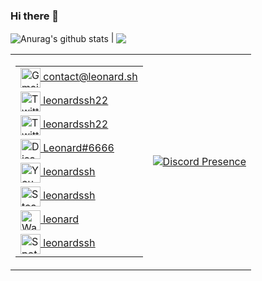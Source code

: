### Hi there 👋

<img align="center" src="https://github-readme-stats.vercel.app/api?username=Gosha0740&show_icons=true&include_all_commits=true&theme=buefy&hide_border=true" alt="Anurag's github stats" /></a> | <a href="https://github.com/anuraghazra/github-readme-stats"><img align="center" src="https://github-readme-stats.vercel.app/api/top-langs/?username=Gosha0740&layout=compact&theme=buefy&hide_border=true" /> 
<table align="center">
  <tr>
    <td>
		<table>
			<tr>
				<td>
					<a href="mailto:contact@leonard.sh" target="_blank" rel="nofollow">
						<img src="https://github.com/LeonardSSH/LeonardSSH/blob/master/gmail.svg" alt="Gmail" width="32" align="center">
						contact@leonard.sh
					</a>
				</td>
			</tr>
			<tr>
				<td>
					<a href="https://www.instagram.com/leonardssh22/" target="_blank">
						<img src="https://github.com/LeonardSSH/LeonardSSH/blob/master/instagram.svg" alt="Twitter" width="32" align="center">
						leonardssh22
					</a>
				</td>
			</tr>
			<tr>
				<td>
					<a href="https://twitter.com/leonardssh22" target="_blank" rel="nofollow">
						<img src="https://github.com/LeonardSSH/LeonardSSH/blob/master/twitter.svg" alt="Twitter" width="32" align="center">
						leonardssh22
					</a>
				</td>
			</tr>
			<tr>
				<td>
					<a href="https://discord.com/" target="_blank" rel="nofollow">
						<img src="https://github.com/LeonardSSH/LeonardSSH/blob/master/discord.svg" alt="Discord" width="32" align="center">
						Leonard#6666
					</a>
				</td>
			</tr>
			<tr>
				<td>
					<a href="https://www.youtube.com/@leonardssh" target="_blank" rel="nofollow">
						<img src="https://github.com/LeonardSSH/LeonardSSH/blob/master/youtube.svg" alt="YouTube" width="32" align="center">
						leonardssh
					</a>
				</td>
			</tr>
			<tr>
				<td>
					<a href="https://steamcommunity.com/id/leonardssh/" target="_blank" rel="nofollow">
						<img src="https://github.com/LeonardSSH/LeonardSSH/blob/master/steam.svg" alt="Steam" width="32" align="center">
						leonardssh
					</a>
				</td>
			</tr>
			<tr>
				<td>
					<a href="https://wakatime.com/@leonard" target="_blank" rel="nofollow">
						<img src="https://github.com/LeonardSSH/LeonardSSH/blob/master/wakatime.svg" alt="Wakatime" width="32" align="center">
						leonard
					</a>
				</td>
			</tr>
			<tr>
				<td>
					<a href="https://open.spotify.com/user/dwte9evqj8dph3ke924c7olpt" target="_blank" rel="nofollow">
						<img src="https://github.com/LeonardSSH/LeonardSSH/blob/master/spotify.svg" alt="Spotify" width="32" align="center">
						leonardssh
					</a>
				</td>
			</tr>
		</table>
    </td>
    <td>
		<a href="https://discord.com/users/290131759159443457" target="_blank" rel="nofollow">
			<img src="https://lanyard-profile-readme.vercel.app/api/290131759159443457?idleMessage=Probably%20doing%20something%20else..." alt="Discord Presence" align="center">
		</a>
    </td>
  </tr>
</table>
